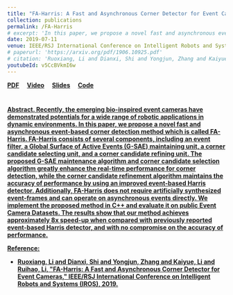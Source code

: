 ```yaml
---
title: "FA-Harris: A Fast and Asynchronous Corner Detector for Event Cameras"
collection: publications
permalink: /FA-Harris
# excerpt: 'In this paper, we propose a novel fast and asynchronous event-based corner detection method which is called FA-Harris. FA-Harris consists of several components, including an event filter, a Global Surface of Active Events (G-SAE) maintaining unit, a corner candidate selecting unit, and a corner candidate refining unit.'
date: 2019-07-11
venue: IEEE/RSJ International Conference on Intelligent Robots and Systems (IROS)
# paperurl: 'https://arxiv.org/pdf/1906.10925.pdf'
# citation: 'Ruoxiang, Li and Dianxi, Shi and Yongjun, Zhang and Kaiyue, Li and Ruihao, Li. "FA-Harris: A Fast and Asynchronous Corner Detector for Event Cameras". IEEE/RSJ International Conference on Intelligent Robots and Systems (IROS), 2019.'
youtubeId: v5CcBVkmI6w
---
```

<a href="https://arxiv.org/pdf/1906.10925.pdf" target="_blank"><b>PDF</b></a>&emsp;
<a href="https://youtu.be/v5CcBVkmI6w" target="_blank"><b>Video</b></a>&emsp;
<a href="https://ruoxianglee.github.io/files/FA_Harris_IROS_2019.pdf" target="_blank"><b>Slides</b></a>&emsp;
<a href="https://github.com/ruoxianglee/fa_harris" target="_blank"><b>Code</b></a>&emsp;

# <a href="https://ruoxianglee.github.io/files/2019_iros_fa_harris.txt" target="_blank"><b>

<b>Abstract.</b>
Recently, the emerging bio-inspired event cameras have demonstrated potentials for a wide range of robotic applications in dynamic environments. In this paper, we propose a novel fast and asynchronous event-based corner detection method which is called FA-Harris. FA-Harris consists of several components, including an event filter, a Global Surface of Active Events (G-SAE) maintaining unit, a corner candidate selecting unit, and a corner candidate refining unit. The proposed G-SAE maintenance algorithm and corner candidate selection algorithm greatly enhance the real-time performance for corner detection, while the corner candidate refinement algorithm maintains the accuracy of performance by using an improved event-based Harris detector. Additionally, FA-Harris does not require artificially synthesized event-frames and can operate on asynchronous events directly. We implement the proposed method in C++ and evaluate it on public Event Camera Datasets. The results show that our method achieves approximately 8x speed-up when compared with previously reported event-based Harris detector, and with no compromise on the accuracy of performance. 

<b>Reference:</b> 
* <b>Ruoxiang, Li</b> and Dianxi, Shi and Yongjun, Zhang and Kaiyue, Li and Ruihao, Li, "FA-Harris: A Fast and Asynchronous Corner Detector for Event Cameras," IEEE/RSJ International Conference on Intelligent Robots and Systems (IROS), 2019.
